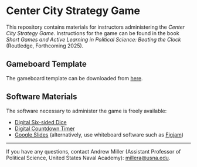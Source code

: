 # Center City Strategy Game

This repository contains materials for instructors administering the _Center City Strategy Game_. Instructions for the game can be found in the book _Short Games and Active Learning in Political Science: Beating the Clock_ (Routledge, Forthcoming 2025).

## Gameboard Template

The gameboard template can be downloaded from [here](https://docs.google.com/presentation/d/1HqWNwpEN6a5_hw0J88q4hY6IHE9niW69DIcNWqACPzE/edit?usp=sharing).

## Software Materials

The software necessary to administer the game is freely available:

* [Digital Six-sided Dice](https://g.co/kgs/nDT1GUF)
* [Digital Countdown Timer](https://www.online-stopwatch.com/countdown-timer/)
* [Google Slides](https://workspace.google.com/products/slides/) (alternatively, use whiteboard software such as [Figjam](https://www.figma.com/figjam/))

-----

If you have any questions, contact Andrew Miller (Assistant Professor of Political Science, United States Naval Academy): millera@usna.edu.
